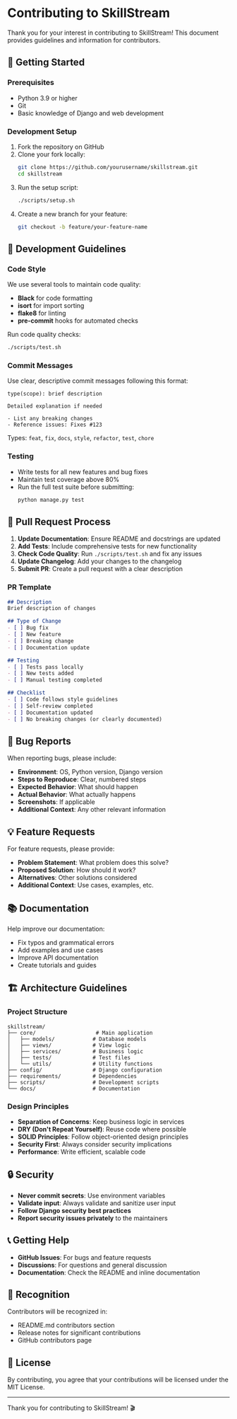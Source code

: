 # Contributing to SkillStream

Thank you for your interest in contributing to SkillStream! This document provides guidelines and information for contributors.

## 🚀 Getting Started

### Prerequisites

- Python 3.9 or higher
- Git
- Basic knowledge of Django and web development

### Development Setup

1. Fork the repository on GitHub
2. Clone your fork locally:
   ```bash
   git clone https://github.com/yourusername/skillstream.git
   cd skillstream
   ```
3. Run the setup script:
   ```bash
   ./scripts/setup.sh
   ```
4. Create a new branch for your feature:
   ```bash
   git checkout -b feature/your-feature-name
   ```

## 📝 Development Guidelines

### Code Style

We use several tools to maintain code quality:

- **Black** for code formatting
- **isort** for import sorting
- **flake8** for linting
- **pre-commit** hooks for automated checks

Run code quality checks:
```bash
./scripts/test.sh
```

### Commit Messages

Use clear, descriptive commit messages following this format:
```
type(scope): brief description

Detailed explanation if needed

- List any breaking changes
- Reference issues: Fixes #123
```

Types: `feat`, `fix`, `docs`, `style`, `refactor`, `test`, `chore`

### Testing

- Write tests for all new features and bug fixes
- Maintain test coverage above 80%
- Run the full test suite before submitting:
  ```bash
  python manage.py test
  ```

## 🔄 Pull Request Process

1. **Update Documentation**: Ensure README and docstrings are updated
2. **Add Tests**: Include comprehensive tests for new functionality
3. **Check Code Quality**: Run `./scripts/test.sh` and fix any issues
4. **Update Changelog**: Add your changes to the changelog
5. **Submit PR**: Create a pull request with a clear description

### PR Template

```markdown
## Description
Brief description of changes

## Type of Change
- [ ] Bug fix
- [ ] New feature
- [ ] Breaking change
- [ ] Documentation update

## Testing
- [ ] Tests pass locally
- [ ] New tests added
- [ ] Manual testing completed

## Checklist
- [ ] Code follows style guidelines
- [ ] Self-review completed
- [ ] Documentation updated
- [ ] No breaking changes (or clearly documented)
```

## 🐛 Bug Reports

When reporting bugs, please include:

- **Environment**: OS, Python version, Django version
- **Steps to Reproduce**: Clear, numbered steps
- **Expected Behavior**: What should happen
- **Actual Behavior**: What actually happens
- **Screenshots**: If applicable
- **Additional Context**: Any other relevant information

## 💡 Feature Requests

For feature requests, please provide:

- **Problem Statement**: What problem does this solve?
- **Proposed Solution**: How should it work?
- **Alternatives**: Other solutions considered
- **Additional Context**: Use cases, examples, etc.

## 📚 Documentation

Help improve our documentation:

- Fix typos and grammatical errors
- Add examples and use cases
- Improve API documentation
- Create tutorials and guides

## 🏗️ Architecture Guidelines

### Project Structure

```
skillstream/
├── core/                   # Main application
│   ├── models/            # Database models
│   ├── views/             # View logic
│   ├── services/          # Business logic
│   ├── tests/             # Test files
│   └── utils/             # Utility functions
├── config/                # Django configuration
├── requirements/          # Dependencies
├── scripts/               # Development scripts
└── docs/                  # Documentation
```

### Design Principles

- **Separation of Concerns**: Keep business logic in services
- **DRY (Don't Repeat Yourself)**: Reuse code where possible
- **SOLID Principles**: Follow object-oriented design principles
- **Security First**: Always consider security implications
- **Performance**: Write efficient, scalable code

## 🔒 Security

- **Never commit secrets**: Use environment variables
- **Validate input**: Always validate and sanitize user input
- **Follow Django security best practices**
- **Report security issues privately** to the maintainers

## 📞 Getting Help

- **GitHub Issues**: For bugs and feature requests
- **Discussions**: For questions and general discussion
- **Documentation**: Check the README and inline documentation

## 🎉 Recognition

Contributors will be recognized in:

- README.md contributors section
- Release notes for significant contributions
- GitHub contributors page

## 📄 License

By contributing, you agree that your contributions will be licensed under the MIT License.

---

Thank you for contributing to SkillStream! 🎬